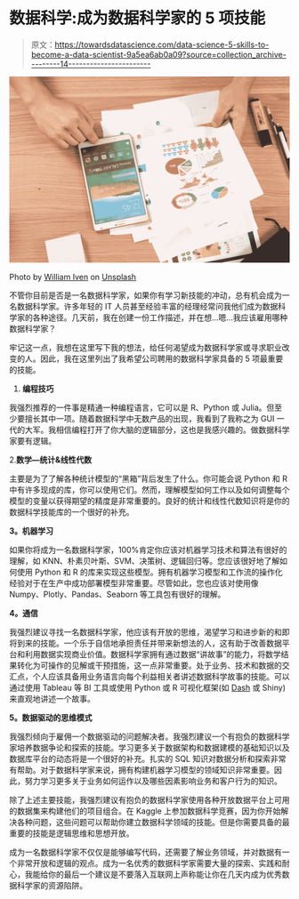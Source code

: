 # 数据科学:成为数据科学家的 5 项技能

> 原文：<https://towardsdatascience.com/data-science-5-skills-to-become-a-data-scientist-9a5ea6ab0a09?source=collection_archive---------14----------------------->

![](img/b97161918c08146ae8efb7797c633854.png)

Photo by [William Iven](https://unsplash.com/@firmbee?utm_source=unsplash&utm_medium=referral&utm_content=creditCopyText) on [Unsplash](https://unsplash.com/s/photos/data-science?utm_source=unsplash&utm_medium=referral&utm_content=creditCopyText)

不管你目前是否是一名数据科学家，如果你有学习新技能的冲动，总有机会成为一名数据科学家。许多年轻的 IT 人员甚至经验丰富的经理经常问我他们成为数据科学家的各种途径。几天前，我在创建一份工作描述，并在想…嗯…我应该雇用哪种数据科学家？

牢记这一点，我想在这里写下我的想法，给任何渴望成为数据科学家或寻求职业改变的人。因此，我在这里列出了我希望公司聘用的数据科学家具备的 5 项最重要的技能。

1.  **编程技巧**

我强烈推荐的一件事是精通一种编程语言，它可以是 R、Python 或 Julia。但至少要擅长其中一项。随着数据科学中无数产品的出现，我看到了我称之为 GUI 一代的大军。我相信编程打开了你大脑的逻辑部分，这也是我感兴趣的。做数据科学家要有逻辑。

2.**数学—统计&线性代数**

主要是为了了解各种统计模型的“黑箱”背后发生了什么。你可能会说 Python 和 R 中有许多现成的库，你可以使用它们。然而，理解模型如何工作以及如何调整每个模型的变量以获得期望的精度是非常重要的。良好的统计和线性代数知识将是你的数据科学技能库的一个很好的补充。

**3。机器学习**

如果你将成为一名数据科学家，100%肯定你应该对机器学习技术和算法有很好的理解，如 KNN、朴素贝叶斯、SVM、决策树、逻辑回归等。您应该很好地了解如何使用 Python 和 R 的库来实现这些模型。拥有机器学习模型和工作流的操作化经验对于在生产中成功部署模型非常重要。尽管如此，您也应该对使用像 Numpy、Plotly、Pandas、Seaborn 等工具包有很好的理解。

**4。通信**

我强烈建议寻找一名数据科学家，他应该有开放的思维，渴望学习和进步新的和即将到来的技能。一个乐于自信地承担责任并带来新想法的人，这有助于改善数据平台和利用数据实现商业价值。数据科学家拥有通过数据“讲故事”的能力，将数学结果转化为可操作的见解或干预措施，这一点非常重要。处于业务、技术和数据的交汇点，个人应该具备用业务语言向每个利益相关者讲述数据科学故事的技能。可以通过使用 Tableau 等 BI 工具或使用 Python 或 R 可视化框架(如 [Dash](https://plot.ly/products/dash/) 或 Shiny)来直观地讲述一个故事。

**5。数据驱动的思维模式**

我强烈倾向于雇佣一个数据驱动的问题解决者。我强烈建议一个有抱负的数据科学家培养数据争论和探索的技能。学习更多关于数据架构和数据建模的基础知识以及数据库平台的动态将是一个很好的补充。扎实的 SQL 知识对数据分析和探索非常有帮助。对于数据科学家来说，拥有构建机器学习模型的领域知识非常重要。因此，努力学习更多关于业务如何运作以及哪些因素影响业务和客户行为的知识。

除了上述主要技能，我强烈建议有抱负的数据科学家使用各种开放数据平台上可用的数据集来构建他们的项目组合。在 Kaggle 上参加数据科学竞赛，因为你开始解决各种问题，这些问题可以帮助你建立数据科学领域的技能。但是你需要具备的最重要的技能是逻辑思维和思想开放。

成为一名数据科学家不仅仅是能够编写代码，还需要了解业务领域，并对数据有一个非常开放和逻辑的观点。成为一名优秀的数据科学家需要大量的探索、实践和耐心，我能给你的最后一个建议是不要落入互联网上声称能让你在几天内成为优秀数据科学家的资源陷阱。
